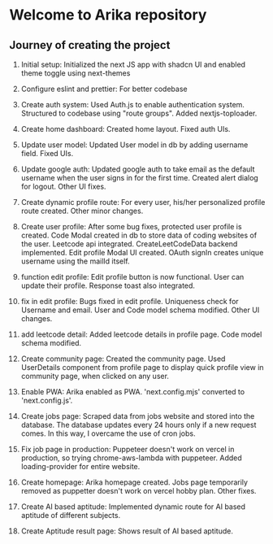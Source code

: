 # Welcome to Arika repository

## Journey of creating the project

1. Initial setup: Initialized the next JS app with shadcn UI and enabled theme toggle using next-themes

2. Configure eslint and prettier: For better codebase

3. Create auth system: Used Auth.js to enable authentication system. Structured to codebase using "route groups". Added nextjs-toploader.

4. Create home dashboard: Created home layout. Fixed auth UIs.

5. Update user model: Updated User model in db by adding username field. Fixed UIs.

6. Update google auth: Updated google auth to take email as the default username when the user signs in for the first time. Created alert dialog for logout. Other UI fixes.

7. Create dynamic profile route: For every user, his/her personalized profile route created. Other minor changes.

8. Create user profile: After some bug fixes, protected user profile is created. Code Modal created in db to store data of coding websites of the user. Leetcode api integrated. CreateLeetCodeData backend implemented. Edit profile Modal UI created. OAuth signIn creates unique username using the mailId itself.

9. function edit profile: Edit profile button is now functional. User can update their profile. Response toast also integrated.

10. fix in edit profile: Bugs fixed in edit profile. Uniqueness check for Username and email. User and Code model schema modified. Other UI changes.

11. add leetcode detail: Added leetcode details in profile page. Code model schema modified.

12. Create community page: Created the community page. Used UserDetails component from profile page to display quick profile view in community page, when clicked on any user.

13. Enable PWA: Arika enabled as PWA. 'next.config.mjs' converted to 'next.config.js'.

14. Create jobs page: Scraped data from jobs website and stored into the database. The database updates every 24 hours only if a new request comes. In this way, I overcame the use of cron jobs.

15. Fix job page in production: Puppeteer doesn't work on vercel in production, so trying chrome-aws-lambda with puppeteer. Added loading-provider for entire website.

16. Create homepage: Arika homepage created. Jobs page temporarily removed as puppetter doesn't work on vercel hobby plan. Other fixes.

17. Create AI based aptitude: Implemented dynamic route for AI based aptitude of different subjects.

18. Create Aptitude result page: Shows result of AI based aptitude.
